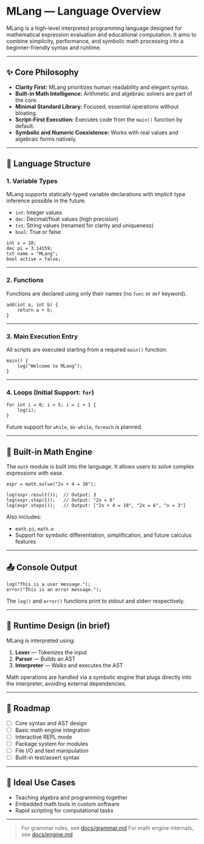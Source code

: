 # MLang — Language Overview

MLang is a high-level interpreted programming language designed for mathematical expression evaluation and educational computation. It aims to combine simplicity, performance, and symbolic math processing into a beginner-friendly syntax and runtime.

---

## ✨ Core Philosophy

- **Clarity First:** MLang prioritizes human readability and elegant syntax.
- **Built-in Math Intelligence:** Arithmetic and algebraic solvers are part of the core.
- **Minimal Standard Library:** Focused, essential operations without bloating.
- **Script-First Execution:** Executes code from the `main()` function by default.
- **Symbolic and Numeric Coexistence:** Works with real values and algebraic forms natively.

---

## 🧩 Language Structure

### 1. **Variable Types**

MLang supports statically-typed variable declarations with implicit type inference possible in the future.

- `int`: Integer values
- `dec`: Decimal/float values (high precision)
- `txt`: String values (renamed for clarity and uniqueness)
- `bool`: True or false

```mlang
int x = 10;
dec pi = 3.14159;
txt name = "MLang";
bool active = false;
````

---

### 2. **Functions**

Functions are declared using only their names (no `func` or `def` keyword).

```mlang
add(int a, int b) {
    return a + b;
}
```

---

### 3. **Main Execution Entry**

All scripts are executed starting from a required `main()` function:

```mlang
main() {
    log("Welcome to MLang");
}
```

---

### 4. **Loops (Initial Support: `for`)**

```mlang
for int i = 0; i < 5; i = i + 1 {
    log(i);
}
```

Future support for `while`, `do-while`, `foreach` is planned.

---

## 🧠 Built-in Math Engine

The `math` module is built into the language. It allows users to solve complex expressions with ease.

```mlang
expr = math.solve("2x + 4 = 10");

log(expr.result());  // Output: 3
log(expr.step(1));   // Output: "2x = 6"
log(expr.steps());   // Output: ["2x + 4 = 10", "2x = 6", "x = 3"]
```

Also includes:

* `math.pi`, `math.e`
* Support for symbolic differentiation, simplification, and future calculus features

---

## 📤 Console Output

```mlang
log("This is a user message.");
error("This is an error message.");
```

The `log()` and `error()` functions print to stdout and stderr respectively.

---

## 🧱 Runtime Design (in brief)

MLang is interpreted using:

1. **Lexer** — Tokenizes the input
2. **Parser** — Builds an AST
3. **Interpreter** — Walks and executes the AST

Math operations are handled via a symbolic engine that plugs directly into the interpreter, avoiding external dependencies.

---

## 🚧 Roadmap

* [ ] Core syntax and AST design
* [ ] Basic math engine integration
* [ ] Interactive REPL mode
* [ ] Package system for modules
* [ ] File I/O and text manipulation
* [ ] Built-in test/assert syntax

---

## 🤝 Ideal Use Cases

* Teaching algebra and programming together
* Embedded math tools in custom software
* Rapid scripting for computational tasks

---

> For grammar rules, see [docs/grammar.md](grammar.md)
> For math engine internals, see [docs/engine.md](engine.md)